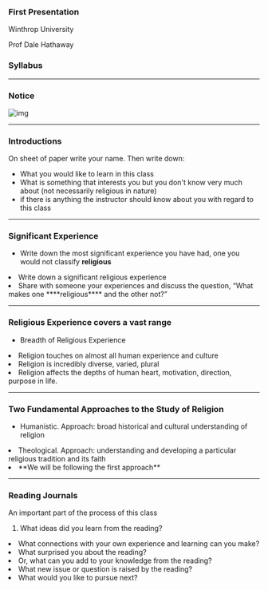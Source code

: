 ### First Presentation 

Winthrop University

Prof Dale Hathaway

### Syllabus<a id="orgheadline2"></a>

---

### Notice<a id="orgheadline1"></a>

![img](https://www.acornonline.com/graphics/products/large/HR1041_F.jpg)

---

### Introductions<a id="orgheadline5"></a>

On sheet of paper write your name. Then write down:

- What you would like to learn in this class
  <li class="fragment">What is something that interests you but you don't know very much about (not necessarily religious in nature)</li>
  <li class="fragment"> if there is anything the instructor should know about you with regard to this class</li>

---

### Significant Experience<a id="orgheadline3"></a>

- Write down the most significant experience you have had, one you would not classify ****religious****
<li class="fragment">Write down a significant religious experience</li>
<li class="fragment">Share with someone your experiences and discuss the question, “What makes one ****religious**** and the other not?”</li>

---

### Religious Experience covers a vast range<a id="orgheadline4"></a>

- Breadth of Religious Experience
<li class="fragment">Religion touches on almost all human experience and culture</li>
<li class="fragment">Religion is incredibly diverse, varied, plural</li>
<li class="fragment">Religion affects the depths of human heart, motivation, direction, purpose in life.</li>

---

### Two Fundamental Approaches to the Study of Religion<a id="orgheadline8"></a>

-   Humanistic. Approach: broad historical and cultural understanding of religion
<li class="fragment">Theological. Approach: understanding and developing a particular religious tradition and its faith</li>
<li class="fragment">**We will be following the first approach**</li>

---

### Reading Journals<a id="orgheadline6"></a>

An important part of the process of this class

1.  What ideas did you learn from the reading?
<li class="fragment">What connections with your own experience and learning can you make?</li>
<li class="fragment">What surprised you about the reading?</li>
<li class="fragment">Or, what can you add to your knowledge from the reading?</li>
<li class="fragment">What new issue or question is raised by the reading?</li>
<li class="fragment">What would you like to pursue next?</li>

